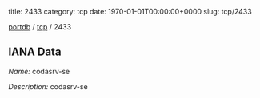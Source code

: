 title: 2433
category: tcp
date: 1970-01-01T00:00:00+0000
slug: tcp/2433

[portdb](/) / [tcp](/category/tcp.html) / 2433


## IANA Data

_Name:_ codasrv-se

_Description:_ codasrv-se

